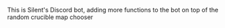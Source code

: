 This is Silent's Discord bot, adding more functions to the bot on top of the random crucible map chooser


